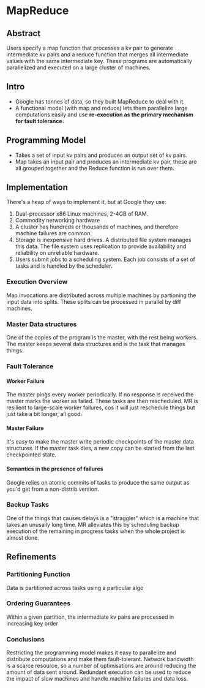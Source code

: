 # MapReduce

## Abstract

Users specify a map function that processes a kv pair to generate intermediate kv pairs and a reduce function that merges all intermediate values with the same intermediate key. These programs are automatically parallelized and executed on a large cluster of machines.

## Intro

- Google has tonnes of data, so they built MapReduce to deal with it. 
- A functional model (with map and reduce) lets them parallelize large computations easily and use **re-execution as the primary mechanism for fault tolerance.**

## Programming Model

- Takes a set of input kv pairs and produces an output set of kv pairs.
- Map takes an input pair and produces an intermediate kv pair, these are all grouped together and the Reduce function is run over them.

## Implementation

There's a heap of ways to implement it, but at Google they use:

1) Dual-processor x86 Linux machines, 2-4GB of RAM.
2) Commodity networking hardware
3) A cluster has hundreds or thousands of machines, and therefore machine failures are common.
4) Storage is inexpensive hard drives. A distributed file system manages this data. The file system uses replication to provide availability and reliability on unreliable hardware.
5) Users submit jobs to a scheduling system. Each job consists of a set of tasks and is handled by the scheduler.

### Execution Overview

Map invocations are distributed across multiple machines by partioning the input data into splits. These splits can be processed in parallel by diff machines. 

### Master Data structures

One of the copies of the program is the master, with the rest being workers. The master keeps several data structures and is the task that manages things.

### Fault Tolerance

#### Worker Failure

The master pings every worker periodically. If no response is received the master marks the worker as failed. These tasks are then rescheduled. MR is resilient to large-scale worker failures, cos it will just reschedule things but just take a bit longer, all good.

#### Master Failure

It's easy to make the master write periodic checkpoints of the master data structures. If the master task dies, a new copy can be started from the last checkpointed state.

#### Semantics in the presence of failures

Google relies on atomic commits of tasks to produce the same output as you'd get from a non-distrib version.

### Backup Tasks

One of the things that causes delays is a "straggler" which is a machine that takes an unusally long time. MR alleviates this by scheduling backup execution of the remaining in progress tasks when the whole project is almost done.

## Refinements

### Partitioning Function

Data is partitioned across tasks using a particular algo

### Ordering Guarantees

Within a given partition, the intermediate kv pairs are processed in increasing key order

### Conclusions

Restricting the programming model makes it easy to parallelize and distribute computations and make them fault-tolerant. Network bandwidth is a scarce resource, so a number of optimisations are around reducing the amount of data sent around. Redundant execution can be used to reduce the impact of slow machines and handle machine failures and data loss.